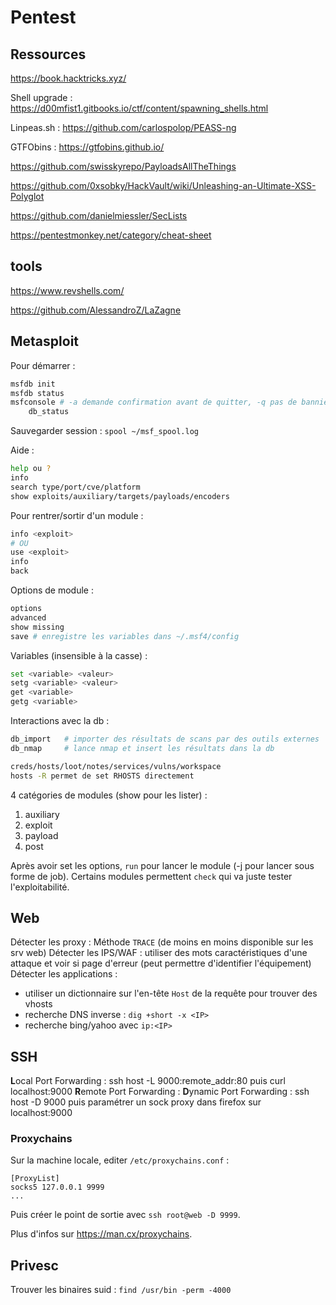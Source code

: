 # Pentest

## Ressources

https://book.hacktricks.xyz/

Shell upgrade : https://d00mfist1.gitbooks.io/ctf/content/spawning_shells.html

Linpeas.sh : https://github.com/carlospolop/PEASS-ng

GTFObins : https://gtfobins.github.io/

https://github.com/swisskyrepo/PayloadsAllTheThings

https://github.com/0xsobky/HackVault/wiki/Unleashing-an-Ultimate-XSS-Polyglot

https://github.com/danielmiessler/SecLists

https://pentestmonkey.net/category/cheat-sheet

## tools

https://www.revshells.com/

https://github.com/AlessandroZ/LaZagne

## Metasploit

Pour démarrer :
```bash
msfdb init
msfdb status
msfconsole # -a demande confirmation avant de quitter, -q pas de bannière
    db_status
```

Sauvegarder session : `spool ~/msf_spool.log`

Aide :
```bash
help ou ?
info
search type/port/cve/platform
show exploits/auxiliary/targets/payloads/encoders
```

Pour rentrer/sortir d'un module :
```bash
info <exploit>
# OU
use <exploit>
info
back
```

Options de module :
```bash
options
advanced
show missing
save # enregistre les variables dans ~/.msf4/config
```

Variables (insensible à la casse) :
```bash
set <variable> <valeur>
setg <variable> <valeur>
get <variable>
getg <variable>
```

Interactions avec la db :
```bash
db_import   # importer des résultats de scans par des outils externes
db_nmap     # lance nmap et insert les résultats dans la db

creds/hosts/loot/notes/services/vulns/workspace
hosts -R permet de set RHOSTS directement
```

4 catégories de modules (show pour les lister) :
1. auxiliary
2. exploit
3. payload
4. post

Après avoir set les options, `run` pour lancer le module (-j pour lancer sous forme de job). Certains modules permettent `check` qui va juste tester l'exploitabilité.

## Web

Détecter les proxy : Méthode `TRACE` (de moins en moins disponible sur les srv web)
Détecter les IPS/WAF : utiliser des mots caractéristiques d'une attaque et voir si page d'erreur (peut permettre d'identifier l'équipement)
Détecter les applications :
- utiliser un dictionnaire sur l'en-tête `Host` de la requête pour trouver des vhosts
- recherche DNS inverse : `dig +short -x <IP>`
- recherche bing/yahoo avec `ip:<IP>`

## SSH

**L**ocal Port Forwarding : ssh host -L 9000:remote_addr:80 puis curl localhost:9000
**R**emote Port Forwarding :
**D**ynamic Port Forwarding : ssh host -D 9000 puis paramétrer un sock proxy dans firefox sur localhost:9000

### Proxychains

Sur la machine locale, editer `/etc/proxychains.conf` :
```
[ProxyList]
socks5 127.0.0.1 9999
...
```

Puis créer le point de sortie avec `ssh root@web -D 9999`.

Plus d'infos sur https://man.cx/proxychains.

## Privesc

Trouver les binaires suid : `find /usr/bin -perm -4000`
